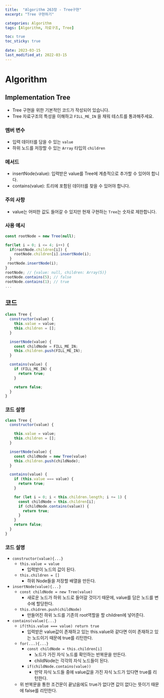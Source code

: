 ```yaml
---
title:  "Algorithm 263장 - Tree구현"
excerpt: "Tree 구현하기"

categories: Algorithm
tags: [Algorithm, 자료구조, Tree]

toc: true
toc_sticky: true
 
date: 2023-03-15
last_modified_at: 2022-03-15
---
```

# Algorithm
## Implementation Tree
- Tree 구현을 위한 기본적인 코드가 작성되어 있습니다.
- Tree 자료구조의 특성을 이해하고 `FILL_ME_IN` 을 채워 테스트를 통과해주세요.

### 멤버 변수
- 입력 데이터를 담을 수 있는 `value`
- 하위 노드를 저장할 수 있는 `Array` 타입의 `children`

### 메서드
- insertNode(value): 입력받은 value를 Tree에 계층적으로 추가할 수 있어야 합니다.
- contains(value): 트리에 포함된 데이터를 찾을 수 있어야 합니다.

### 주의 사항
- value는 어떠한 값도 들어갈 수 있지만 현재 구현하는 `Tree`는 숫자로 제한합니다.

### 사용 예시
```js
const rootNode = new Tree(null);

for(let i = 0; i <= 4; i++) {
  if(rootNode.children[i]) {
    rootNode.children[i].insertNode(i);
  }
 rootNode.insertNode(i); 
}
rootNode; // {value: null, children: Array(5)}
rootNode.contains(5); // false
rootNode.contains(1); // true
...
```

## 코드
```js
class Tree {
  constructor(value) {
    this.value = value;
    this.children = [];
  }

  insertNode(value) {
    const childNode = FILL_ME_IN;
    this.children.push(FILL_ME_IN);
  }

  contains(value) {
    if (FILL_ME_IN) {
      return true;
    }

    return false;
  }
}
```


### 코드 설명
```js
class Tree {
  constructor(value) {

    this.value = value;
    this.children = [];
  }

  insertNode(value) {
    const childNode = new Tree(value)
    this.children.push(childNode);
  }

  contains(value) {
    if (this.value === value) {
      return true;
    }

    for (let i = 0; i < this.children.length; i += 1) {
      const childNode = this.children[i];
      if (childNode.contains(value)) {
        return true;
      }
    }
    return false;
  }
}
```

### 코드 설명
- `constructor(value){...}`
  - `this.value = value`
    - 입력받이 노드의 값이 된다.
  - `this.children = []`
    - 하위 Node들을 저장할 배열을 만든다.
- `insertNode(value){...}`
  - `const childNode = new Tree(value)`
    - 새로운 노드가 하위 노드로 들어갈 것이기 때문에, value를 담은 노드를 변수에 할당한다.
  - `this.chidren.push(childNode)`
    - 만들어진 하위 노드를 기존의 root역할을 할 children에 넣어준다.
- `contains(value){...}`
  - `if(this.value === value) return true`
    - 입력받은 value값이 존재하고 있는 this.value와 같다면 이미 존재하고 있는 노드이기 때문에 true를 리턴한다.
  - `for(...){...}`
    - `const childNode = this.children[i]`
      - 노드가 가진 자식 노드를 확인하는 반복문을 만든다.
      - childNode는 각각의 자식 노드들이 된다.
    - `if(childNode.contains(value))`
      - 만약 자식 노드들 중에 value값을 가진 자식 노드가 있다면 true를 리턴한다.
  - 위 반복문을 통한 조건문이 끝났음에도 true가 없다면 값이 없다는 뜻이기 때문에 false를 리턴한다.